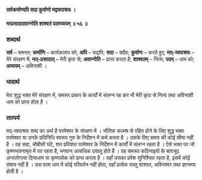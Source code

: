 #### सर्वकर्माण्यपि सदा कुर्वाणो मद्व्यपाश्रयः ।
#### मत्प्रसादादवाप्नोति शाश्वतं पदमव्ययम् ॥ ५६ ॥

### शब्दार्थ

**सर्व** – समस्त; **कर्माणि** – कार्यकलाप को; **अपि** – यद्यपि; **सदा** – सदैव; **कुर्वाणः** – करते हुए; **मत्-व्यपाश्रयः** – मेरे संरक्षण में; **मत्-प्रसादात्** – मेरी कृपा से; **अवाप्नोति** – प्राप्त करता है; **शाश्वतम्** – नित्य; **पदम्** – धाम को; **अव्ययम्** – अविनाशी ।

### भावार्थ

मेरा शुद्ध भक्त मेरे संरक्षण में, समस्त प्रकार के कार्यों में संलग्न रह कर भी मेरी कृपा से नित्य तथा अविनाशी धाम को प्राप्त होता है ।

### तात्पर्य

मद्-व्यपाश्रयः शब्द का अर्थ है परमेश्वर के संरक्षण में । भौतिक कल्मष से रहित होने के लिए शुद्ध भक्त परमेश्वर या उनके प्रतिनिधि स्वरूप गुरु के निर्देशन में कर्म करता है । उसके लिए समय की कोई सीमा नहीं है । वह सदा, चौबीसों घंटे, शत प्रतिशत परमेश्वर के निर्देशन में कार्यों में संलग्न रहता है । ऐसे भक्त पर जो कृष्णभावनामृत में रत रहता है, भगवान् अत्यधिक दयालु होते हैं । वह समस्त कठिनाइयों के बावजूद अन्ततोगत्वा दिव्यधाम या कृष्णलोक को प्राप्त करता है । वहाँ उसका प्रवेश सुनिश्चित रहता है, इसमें कोई संशय नहीं है । उस परम धाम में कोई परिवर्तन नहीं होता, वहाँ प्रत्येक वस्तु शाश्वत, अविनश्वर तथा ज्ञानमय होती है ।